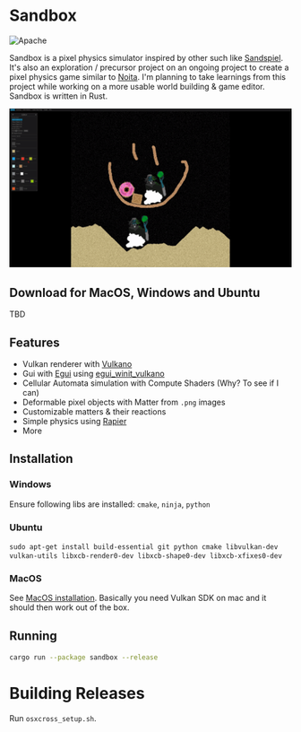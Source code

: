 # Sandbox

![Apache](https://img.shields.io/badge/license-Apache-blue.svg)

Sandbox is a pixel physics simulator inspired by other such like [Sandspiel](https://github.com/MaxBittker/sandspiel).
It's also an exploration / precursor project on an ongoing project to create a pixel physics game similar to [Noita](https://noitagame.com/).
I'm planning to take learnings from this project while working on a more usable world building & game editor.
Sandbox is written in Rust.

![Screenhot](img/sandbox.gif)

## Download for MacOS, Windows and Ubuntu

TBD

## Features

- Vulkan renderer with [Vulkano](https://github.com/vulkano-rs/vulkano)
- Gui with [Egui](https://github.com/emilk/egui) using [egui_winit_vulkano](https://github.com/hakolao/egui_winit_vulkano)
- Cellular Automata simulation with Compute Shaders (Why? To see if I can)
- Deformable pixel objects with Matter from `.png` images
- Customizable matters & their reactions
- Simple physics using [Rapier](https://rapier.rs/)
- More

## Installation

### Windows

Ensure following libs are installed: `cmake`, `ninja`, `python`

### Ubuntu

```
sudo apt-get install build-essential git python cmake libvulkan-dev vulkan-utils libxcb-render0-dev libxcb-shape0-dev libxcb-xfixes0-dev
```

### MacOS

See [MacOS installation](https://github.com/vulkano-rs/vulkano). Basically you need Vulkan SDK on mac and it should then work out of the box.

## Running

```sh
cargo run --package sandbox --release
```

# Building Releases

Run `osxcross_setup.sh`.
